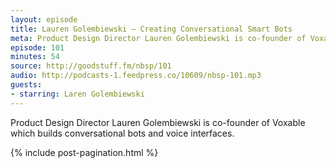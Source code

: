 ```yaml
---
layout: episode
title: Lauren Golembiewski — Creating Conversational Smart Bots
meta: Product Design Director Lauren Golembiewski is co-founder of Voxable which builds conversational bots and voice interfaces.
episode: 101
minutes: 54
source: http://goodstuff.fm/nbsp/101
audio: http://podcasts-1.feedpress.co/10609/nbsp-101.mp3
guests:
- starring: Laren Golembiewski
---
```


Product Design Director Lauren Golembiewski is co-founder of Voxable which builds conversational bots and voice interfaces.

{% include post-pagination.html %}